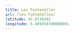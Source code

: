 ```yaml
---
title: Les Fontenelles
url: /les-fontenelles/
latitude: 47.0736562
longitude: 6.469458700000001
---
```

